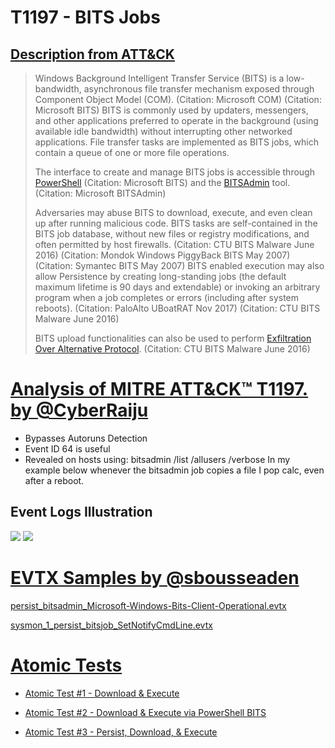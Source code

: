 # T1197 - BITS Jobs
## [Description from ATT&CK](https://attack.mitre.org/wiki/Technique/T1197)
<blockquote>Windows Background Intelligent Transfer Service (BITS) is a low-bandwidth, asynchronous file transfer mechanism exposed through Component Object Model (COM). (Citation: Microsoft COM) (Citation: Microsoft BITS) BITS is commonly used by updaters, messengers, and other applications preferred to operate in the background (using available idle bandwidth) without interrupting other networked applications. File transfer tasks are implemented as BITS jobs, which contain a queue of one or more file operations.

The interface to create and manage BITS jobs is accessible through [PowerShell](https://attack.mitre.org/techniques/T1086)  (Citation: Microsoft BITS) and the [BITSAdmin](https://attack.mitre.org/software/S0190) tool. (Citation: Microsoft BITSAdmin)

Adversaries may abuse BITS to download, execute, and even clean up after running malicious code. BITS tasks are self-contained in the BITS job database, without new files or registry modifications, and often permitted by host firewalls. (Citation: CTU BITS Malware June 2016) (Citation: Mondok Windows PiggyBack BITS May 2007) (Citation: Symantec BITS May 2007) BITS enabled execution may also allow Persistence by creating long-standing jobs (the default maximum lifetime is 90 days and extendable) or invoking an arbitrary program when a job completes or errors (including after system reboots). (Citation: PaloAlto UBoatRAT Nov 2017) (Citation: CTU BITS Malware June 2016)

BITS upload functionalities can also be used to perform [Exfiltration Over Alternative Protocol](https://attack.mitre.org/techniques/T1048). (Citation: CTU BITS Malware June 2016)</blockquote>

# [Analysis of MITRE ATT&CK™ T1197. by @CyberRaiju](https://twitter.com/CyberRaiju/status/1168473873668460544)
- Bypasses Autoruns Detection
- Event ID 64 is useful
- Revealed on hosts using: bitsadmin /list /allusers /verbose
In my example below whenever the bitsadmin job copies a file I pop calc, even after a reboot.

## Event Logs Illustration

<img src="https://pbs.twimg.com/media/EDdAyLuUEAEoDgL?format=jpg&name=medium">

<img src="https://pbs.twimg.com/media/EDdAyMSU8AAw_75?format=jpg&name=large">

# [EVTX Samples by @sbousseaden](https://github.com/sbousseaden/EVTX-ATTACK-SAMPLES/tree/master/Persistence)

[persist_bitsadmin_Microsoft-Windows-Bits-Client-Operational.evtx](https://github.com/sbousseaden/EVTX-ATTACK-SAMPLES/raw/master/Persistence/persist_bitsadmin_Microsoft-Windows-Bits-Client-Operational.evtx)

[sysmon_1_persist_bitsjob_SetNotifyCmdLine.evtx
](https://github.com/sbousseaden/EVTX-ATTACK-SAMPLES/raw/master/Persistence/sysmon_1_persist_bitsjob_SetNotifyCmdLine.evtx)

# [Atomic Tests](https://github.com/redcanaryco/atomic-red-team/blob/master/atomics/T1197/T1197.md)

- [Atomic Test #1 - Download & Execute](https://github.com/redcanaryco/atomic-red-team/blob/master/atomics/T1197/T1197.md#atomic-test-1---download--execute)

- [Atomic Test #2 - Download & Execute via PowerShell BITS](https://github.com/redcanaryco/atomic-red-team/blob/master/atomics/T1197/T1197.md#atomic-test-2---download--execute-via-powershell-bits)

- [Atomic Test #3 - Persist, Download, & Execute](https://github.com/redcanaryco/atomic-red-team/blob/master/atomics/T1197/T1197.md#atomic-test-3---persist-download--execute)